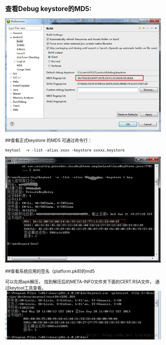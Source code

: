 ## 查看Debug keystore的MD5:
![](https://github.com/stanley1984/KOPluginSDK/blob/develop/images/debug_md5.png)

##查看正式keystore 的MD5
可通过命令行：
```
keytool  -v -list -alias xxxx -keystore xxxxx.keystore
```
![](https://github.com/stanley1984/KOPluginSDK/blob/develop/images/release_md5.png)

##查看系统应用的签名（platform.pk8)的md5

可以先把apk解压， 找到解压后的META-INFO文件夹下面的CERT.RSA文件， 通过keytool工具查看。
![](https://github.com/stanley1984/KOPluginSDK/blob/develop/images/system_md5.png)
